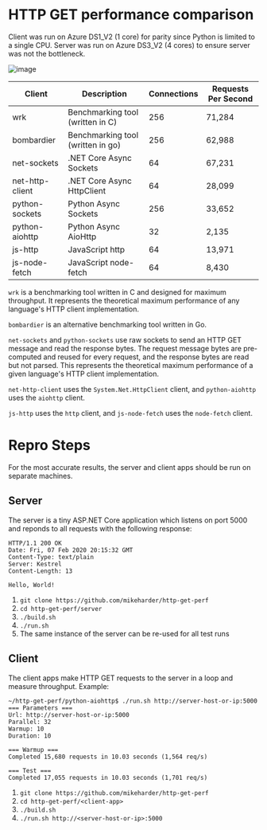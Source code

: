 # HTTP GET performance comparison

Client was run on Azure DS1_V2 (1 core) for parity since Python is limited to a single CPU.  Server was run on Azure DS3_V2 (4 cores) to ensure server was not the bottleneck.

![image](https://user-images.githubusercontent.com/9459391/75081716-09ec6800-54c5-11ea-8702-b26e65c06412.png)

| Client           | Description                       | Connections | Requests Per Second |
|------------------|-----------------------------------|-------------|---------------------|
| wrk              | Benchmarking tool (written in C)  | 256         | 71,284              |
| bombardier       | Benchmarking tool (written in go) | 256         | 62,988              |
| net-sockets      | .NET Core Async Sockets           | 64          | 67,231              |
| net-http-client  | .NET Core Async HttpClient        | 64          | 28,099              |
| python-sockets   | Python Async Sockets              | 256         | 33,652              |
| python-aiohttp   | Python Async AioHttp              | 32          | 2,135               |
| js-http          | JavaScript http                   | 64          | 13,971              |
| js-node-fetch    | JavaScript node-fetch             | 64          | 8,430               |

`wrk` is a benchmarking tool written in C and designed for maximum throughput.  It represents the theoretical maximum performance of any language's HTTP client implementation.

`bombardier` is an alternative benchmarking tool written in Go.

`net-sockets` and `python-sockets` use raw sockets to send an HTTP GET message and read the response bytes.  The request message bytes are pre-computed and reused for every request, and the response bytes are read but not parsed.  This represents the theoretical maximum performance of a given language's HTTP client implementation.

`net-http-client` uses the `System.Net.HttpClient` client, and `python-aiohttp` uses the `aiohttp` client.

`js-http` uses the `http` client, and `js-node-fetch` uses the `node-fetch` client.

# Repro Steps

For the most accurate results, the server and client apps should be run on separate machines.

## Server
The server is a tiny ASP.NET Core application which listens on port 5000 and reponds to all requests with the following response:

```
HTTP/1.1 200 OK                                            
Date: Fri, 07 Feb 2020 20:15:32 GMT                        
Content-Type: text/plain                                   
Server: Kestrel                                            
Content-Length: 13                                         
                                                
Hello, World!
```

1. `git clone https://github.com/mikeharder/http-get-perf`
2. `cd http-get-perf/server`
3. `./build.sh`
4. `./run.sh`
5. The same instance of the server can be re-used for all test runs

## Client
The client apps make HTTP GET requests to the server in a loop and measure throughput.  Example:

```
~/http-get-perf/python-aiohttp$ ./run.sh http://server-host-or-ip:5000
=== Parameters ===
Url: http://server-host-or-ip:5000
Parallel: 32
Warmup: 10
Duration: 10

=== Warmup ===
Completed 15,680 requests in 10.03 seconds (1,564 req/s)

=== Test ===
Completed 17,055 requests in 10.03 seconds (1,701 req/s)
```

1. `git clone https://github.com/mikeharder/http-get-perf`
2. `cd http-get-perf/<client-app>`
3. `./build.sh`
4. `./run.sh http://<server-host-or-ip>:5000`
